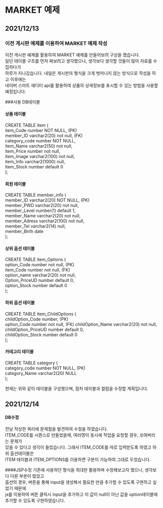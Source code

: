 # MARKET 예제
## 2021/12/13

### 이전 게시판 예제를 이용하여 MARKET 예제 작성
이전 게시판 예제를 활용하여 MARKET 예제를 만들어보려 구상을 했습니다.  
일단 테이블 구조를 먼저 짜보려고 생각했으나, 생각보다 생각할 것들이 많아 자료를 수집하다가  
하루가 지나갔습니다. 내일은 게시판의 형식을 크게 벗어나지 않는 방식으로 작성을 하고 이후에는  
네이버 스마트 에디터 api를 활용하여 상품의 상세정보를 표시할 수 있는 방법을 사용할 예정입니다.


###사용 DB테이블

#### 상품 테이블
CREATE TABLE item (  
item_Code	number	NOT NULL, (PK)   
member_ID	varchar2(20) not null, (FK)    
category_code	number	NOT NULL,  
item_Name	varchar2(50) not null,  
item_Price	number not null,  
item_Image	varchar2(100) not null,  
item_Info	varchar2(1000) null,  
Item_Stock	number default 0  
);

#### 회원 테이블
CREATE TABLE member_info (  
member_ID varchar2(20) NOT NULL, (PK)  
member_PWD varchar2(20) not null,  
member_Level number(1) default 1,  
member_Name	varchar2(20) not null,  
member_Adress varchar2(100) not null,  
member_Tel	varchar2(14) null,  
member_Birth date  
);

#### 상위 옵션 테이블
CREATE TABLE item_Options (  
option_Code	number not null, (PK)  
item_Code number not null, (FK)  
option_name	varchar2(20) not null,  
Option_PriceUD number default 0,  
option_Stock number default 0  
);

#### 하위 옵션 테이블
CREATE TABLE item_ChildOptions (  
childOption_Code	number, (PK)  
option_Code	number not null, (FK)
childOption_Name	varchar2(20) not null,  
childOption_PriceUD	number default 0,  
childOption_Stock	number default 0  
);

#### 카테고리 테이블
CREATE TABLE category (  
category_code	number	NOT NULL, (PK)  
category_Name	varchar2(20)	NULL  
);

현재는 위와 같이 테이블을 구성했으며, 점차 테이블과 컬럼을 수정할 계획입니다. 

## 2021/12/14

#### DB수정
전날 작성한 쿼리에 문제점을 발견하여 수정을 하였습니다.  
ITEM_CODE를 시퀀스로 만들었을때, 여러명이 동시에 작업을 요청할 경우, 꼬여버리는 문제가   
있을 수 있다고 생각이 들었습니다. 그래서 ITEM_CODE를 따로 입력받도록 하였고 하위 옵션테이블은  
ITEM 테이블과 ITEM_OPTIONS를 이용하면 구분이 가능하여 그대로 두었습니다.

####JSP수정
기존에 사용하던 형식을 최대한 활용하며 수정해보고자 했으나, 생각보다 다른 부분이 많았고  
옵션의 경우, 버튼을 통해 input을 생성해서 필요한 만큼 추가할 수 있도록 구현하고 싶었기 때문에  
js를 이용하여 버튼 클릭시 input을 추가하고 이 값이 null이 아닌 값을 option테이블에 추가할 수 있도록 구현하였습니다.
